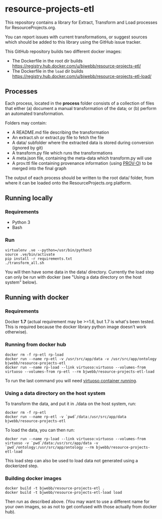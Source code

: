 # resource-projects-etl

This repository contains a library for Extract, Transform and Load processes for ResourceProjects.org.

You can report issues with current transformations, or suggest sources which should be added to this library using the GitHub issue tracker.

This GitHub repository builds two different docker images:
* The Dockerfile in the root dir builds https://registry.hub.docker.com/u/bjwebb/resource-projects-etl/
* The Dockerfile in the `load` dir builds https://registry.hub.docker.com/u/bjwebb/resource-projects-etl-load/

## Processes
Each process, located in the **process** folder consists of a collection of files that either (a) document a manual transformation of the data; or (b) perform an automated transformation.

Folders may contain:

* A README.md file describing the transformation
* An extract.sh or extract.py file to fetch the file
* A data/ subfolder where the extracted data is stored during conversion (ignored by git)
* A transform.py file which runs the transformations
* A meta.json file, containing the meta-data which transform.py will use
* A prov.ttl file containing provenance information (using [PROV-O](www.w3.org/TR/prov-o)) to be merged into the final graph

The output of each process should be written to the root data/ folder, from where it can be loaded onto the ResourceProjects.org platform.


## Running locally

### Requirements

* Python 3
* Bash

### Run

```
virtualenv .ve --python=/usr/bin/python3
source .ve/bin/activate
pip install -r requirements.txt
./transform_all.sh
```

You will then have some data in the data/ directory. Currently the load step can only be run with docker (see "Using a data directory on the host system" below).

## Running with docker

### Requirements

Docker **1.7** (actual requirement may be >=1.6, but 1.7 is what's been tested. This is required because the docker library python image doesn't work otherwise).

### Running from docker hub

```
docker rm -f rp-etl rp-load
docker run --name rp-etl -v /usr/src/app/data -v /usr/src/app/ontology bjwebb/resource-projects-etl
docker run --name rp-load --link virtuoso:virtuoso --volumes-from virtuoso --volumes-from rp-etl --rm bjwebb/resource-projects-etl-load
```

To run the last command you will need [virtuoso container running](https://github.com/NRGI/resourceprojects.org-frontend/#pre-requisites).


### Using a data directory on the host system

To transform the data, and put it in ./data on the host system, run:

```
docker rm -f rp-etl
docker run --name rp-etl -v `pwd`/data:/usr/src/app/data bjwebb/resource-projects-etl
```

To load the data, you can then run:

```
docker run --name rp-load --link virtuoso:virtuoso --volumes-from virtuoso -v `pwd`/data:/usr/src/app/data -v `pwd`/ontology:/usr/src/app/ontology --rm bjwebb/resource-projects-etl-load
```

This load step can also be used to load data not generated using a dockerized step.

### Building docker images

```
docker build -t bjwebb/resource-projects-etl .
docker build -t bjwebb/resource-projects-etl-load load
```

Then run as described above. (You may want to use a different name for your own images, so as not to get confused with those actually from docker hub).
